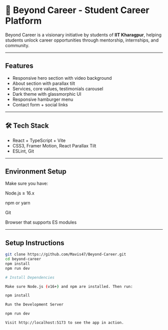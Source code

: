 # 🚀 Beyond Career - Student Career Platform

Beyond Career is a visionary initiative by students of **IIT Kharagpur**, helping students unlock career opportunities through mentorship, internships, and community.

---

##  Features

- Responsive hero section with video background
- About section with parallax tilt
- Services, core values, testimonials carousel
- Dark theme with glassmorphic UI
- Responsive hamburger menu
- Contact form + social links

---

## 🛠 Tech Stack

- React + TypeScript + Vite
- CSS3, Framer Motion, React Parallax Tilt
- ESLint, Git

---

## Environment Setup

Make sure you have:

Node.js ≥ 16.x

npm or yarn

Git

Browser that supports ES modules

---

## Setup Instructions

```bash
git clone https://github.com/Mavis47/Beyond-Career.git
cd beyond-career
npm install
npm run dev

# Install Dependencies

Make sure Node.js (v16+) and npm are installed. Then run:

npm install

Run the Development Server

npm run dev

Visit http://localhost:5173 to see the app in action.



